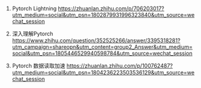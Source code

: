 # 

1. Pytorch Lightning
https://zhuanlan.zhihu.com/p/706203017?utm_medium=social&utm_psn=1802879931996323840&utm_source=wechat_session

2. 深入理解Pytorch
https://www.zhihu.com/question/352525266/answer/3395318281?utm_campaign=shareopn&utm_content=group2_Answer&utm_medium=social&utm_psn=1805446529940598784&utm_source=wechat_session

3. Pytorch 数据读取加速
https://zhuanlan.zhihu.com/p/100762487?utm_medium=social&utm_psn=1804236223503536129&utm_source=wechat_session